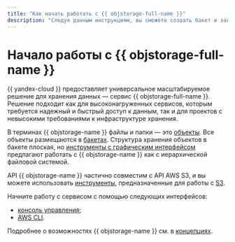 ```yaml
---
title: "Как начать работать с {{ objstorage-full-name }}"
description: "Следуя данным инструкциям, вы сможете создать бакет и загрузить в него объект."
---
```


# Начало работы с {{ objstorage-full-name }}

{{ yandex-cloud }} предоставляет универсальное масштабируемое решение для хранения данных — сервис {{ objstorage-full-name }}. Решение подходит как для высоконагруженных сервисов, которым требуется надежный и быстрый доступ к данным, так и для проектов с невысокими требованиями к инфраструктуре хранения.

В терминах {{ objstorage-name }} файлы и папки — это [объекты](../concepts/object.md). Все объекты размещаются в [бакетах](../concepts/bucket.md). Структура хранения объектов в бакете плоская, но [инструменты с графическим интерфейсом](../tools/index.md#file-browser) предлагают работать с {{ objstorage-name }} как с иерархической файловой системой.

API {{ objstorage-name }} частично совместим с API AWS S3, и вы можете использовать [инструменты](../tools/index.md), предназначенные для работы с [S3](../../glossary/s3.md). 

Начните работу с сервисом с помощью следующих интерфейсов:
* [консоль управления](../quickstart.md);
* [AWS CLI](quickstart-aws-cli.md).

Подробнее о возможностях {{ objstorage-name }} см. в [концепциях](../concepts/index.md).